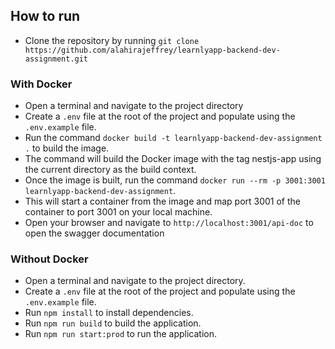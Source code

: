 ## How to run

- Clone the repository by running `git clone https://github.com/alahirajeffrey/learnlyapp-backend-dev-assignment.git`

### With Docker

- Open a terminal and navigate to the project directory
- Create a `.env` file at the root of the project and populate using the `.env.example` file.
- Run the command `docker build -t learnlyapp-backend-dev-assignment .` to build the image.
- The command will build the Docker image with the tag nestjs-app using the current directory as the build context.
- Once the image is built, run the command `docker run --rm -p 3001:3001 learnlyapp-backend-dev-assignment`.
- This will start a container from the image and map port 3001 of the container to port 3001 on your local machine.
- Open your browser and navigate to `http://localhost:3001/api-doc` to open the swagger documentation

### Without Docker

- Open a terminal and navigate to the project directory.
- Create a `.env` file at the root of the project and populate using the `.env.example` file.
- Run `npm install` to install dependencies.
- Run `npm run build` to build the application.
- Run `npm run start:prod` to run the application.
